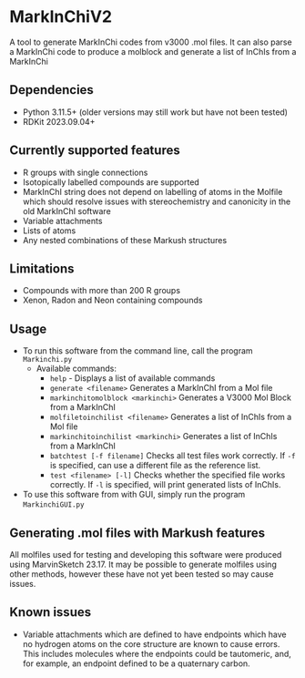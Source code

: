 # MarkInChiV2
A tool to generate MarkInChi codes from v3000 .mol files. It can also parse a MarkInChi code to produce a molblock and generate a list of InChIs from a MarkInChi

## Dependencies
 - Python 3.11.5+ (older versions may still work but have not been tested)
 - RDKit 2023.09.04+

## Currently supported features
- R groups with single connections
- Isotopically labelled compounds are supported
- MarkInChI string does not depend on labelling of atoms in the Molfile which should resolve issues with stereochemistry and canonicity in the old MarkInChI software
- Variable attachments
- Lists of atoms
- Any nested combinations of these Markush structures

## Limitations
- Compounds with more than 200 R groups
- Xenon, Radon and Neon containing compounds

## Usage
- To run this software from the command line, call the program `Markinchi.py`
  - Available commands:
    - `help` - Displays a list of available commands
    - `generate <filename>` Generates a MarkInChI from a Mol file
    - `markinchitomolblock <markinchi>` Generates a V3000 Mol Block from a MarkInChI
    - `molfiletoinchilist <filename>` Generates a list of InChIs from a Mol file
    - `markinchitoinchilist <markinchi>` Generates a list of InChIs from a MarkInChI
    - `batchtest [-f filename]` Checks all test files work correctly. If `-f` is specified, can use a different file as the reference list.
    - `test <filename> [-l]` Checks whether the specified file works correctly. If `-l` is specified, will print generated lists of InChIs.
- To use this software from with GUI, simply run the program `MarkinchiGUI.py`


## Generating .mol files with Markush features
All molfiles used for testing and developing this software were produced using MarvinSketch 23.17. It may be possible to generate molfiles using other methods, however these have not yet been tested so may cause issues.

## Known issues
 - Variable attachments which are defined to have endpoints which have no hydrogen atoms on the core structure are known to cause errors. This includes molecules where the endpoints could be tautomeric, and, for example, an endpoint defined to be a quaternary carbon.


